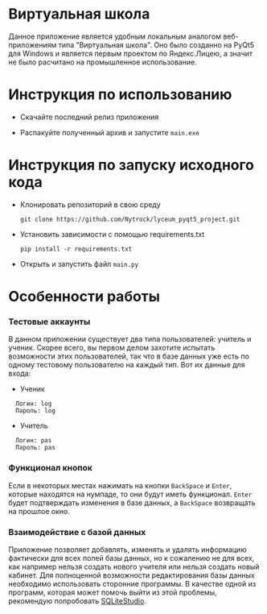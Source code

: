 # Виртуальная школа
Данное приложение является удобным локальным аналогом веб-приложениям типа "Виртуальная школа". Оно было созданно на PyQt5 для Windows и является первым проектом по Яндекс.Лицею, а значит не было расчитано на промышленное использование.

# Инструкция по использованию
- Скачайте последний релиз приложения

- Распакуйте полученный архив и запустите `main.exe`

# Инструкция по запуску исходного кода

 - Клонировать репозиторий в свою среду
	```shell
	git clone https://github.com/Nytrock/lyceum_pyqt5_project.git
	```

 - Установить зависимости с помощью requirements.txt
	```shell
	pip install -r requirements.txt
	```
  
 - Открыть и запустить файл `main.py`

# Особенности работы

###  Тестовые аккаунты
В данном приложении существует два типа пользователей: учитель и ученик. Скорее всего, вы первом делом захотите испытать возможности этих пользователей, так что в базе данных уже есть по одному тестовому пользователю на каждый тип. Вот их данные для входа:
  - Ученик
  ```shell
    Логин: log
	Пароль: log
  ```
  
  - Учитель
  ```shell
    Логин: pas
	Пароль: pas
  ```
 
###  Функционал кнопок
Если в некоторых местах нажимать на кнопки `BackSpace` и `Enter`, которые находятся на нумпаде, то они будут иметь функционал. `Enter` будет подтверждать изменения в базе данных, а `BackSpace` возвращать на прошлое окно.

###  Взаимодействие с базой данных
Приложение позволяет добавлять, изменять и удалять информацию фактически для всех полей базы данных, но к сожалению не для всех, как например нельзя создать нового учителя или нельзя создать новый кабинет. Для полноценной возможности редактирования базы данных необходимо использовать сторонние программы. В качестве одной из программ, которая может помочь выйти из этой проблемы, рекомендую попробовать [SQLiteStudio](https://sqlitestudio.pl/).
